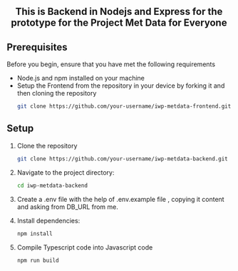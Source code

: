 <h2 align='center'>This is Backend in Nodejs and Express for the prototype for the Project Met Data for Everyone</h2>

## Prerequisites

Before you begin, ensure that you have met the following requirements

- Node.js and npm installed on your machine
- Setup the Frontend from the repository in your device by forking it and then cloning the repository
  ```bash
  git clone https://github.com/your-username/iwp-metdata-frontend.git
  ```

## Setup

1. Clone the repository
   ```bash
   git clone https://github.com/your-username/iwp-metdata-backend.git
   ```

2. Navigate to the project directory:
   ```bash
   cd iwp-metdata-backend
   ```
   
3. Create a .env file with the help of .env.example file , copying it content and asking from DB_URL from me.

4. Install dependencies:
    ```bash
   npm install
   ```
    
5. Compile Typescript code into Javascript code
    ```bash
   npm run build
   ```
